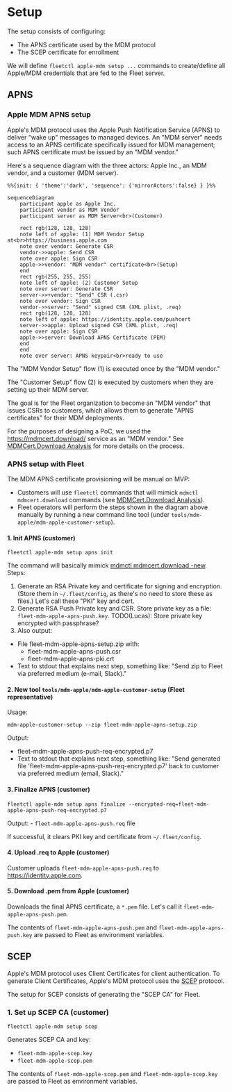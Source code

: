 # Setup

The setup consists of configuring:
- The APNS certificate used by the MDM protocol
- The SCEP certificate for enrollment

We will define `fleetctl apple-mdm setup ...` commands to create/define all Apple/MDM credentials that are fed to the Fleet server.

## APNS

### Apple MDM APNS setup

Apple's MDM protocol uses the Apple Push Notification Service (APNS) to deliver "wake up" messages to managed devices.
An "MDM server" needs access to an APNS certificate specifically issued for MDM management; such APNS certificate must be issued by an "MDM vendor."

Here's a sequence diagram with the three actors: Apple Inc., an MDM vendor, and a customer (MDM server).

```mermaid
%%{init: { 'theme':'dark', 'sequence': {'mirrorActors':false} } }%%

sequenceDiagram
    participant apple as Apple Inc.
    participant vendor as MDM Vendor
    participant server as MDM Server<br>(Customer)

    rect rgb(128, 128, 128)
    note left of apple: (1) MDM Vendor Setup at<br>https://business.apple.com
    note over vendor: Generate CSR
    vendor->>apple: Send CSR
    note over apple: Sign CSR
    apple->>vendor: "MDM vendor" certificate<br>(Setup)
    end
    rect rgb(255, 255, 255)
    note left of apple: (2) Customer Setup
    note over server: Generate CSR
    server->>+vendor: "Send" CSR (.csr)
    note over vendor: Sign CSR
    vendor->>server: "Send" signed CSR (XML plist, .req)
    rect rgb(128, 128, 128)
    note left of apple: https://identity.apple.com/pushcert
    server->>apple: Upload signed CSR (XML plist, .req)
    note over apple: Sign CSR
    apple->>server: Download APNS Certificate (PEM)
    end
    end
    note over server: APNS keypair<br>ready to use
```

The "MDM Vendor Setup" flow (1) is executed once by the "MDM vendor."

The "Customer Setup" flow (2) is executed by customers when they are setting up their MDM server.

The goal is for the Fleet organization to become an "MDM vendor" that issues CSRs to customers, which allows them to generate "APNS certificates" for their MDM deployments.

For the purposes of designing a PoC, we used the https://mdmcert.download/ service as an "MDM vendor."
See [MDMCert.Download Analysis](./mdmcert.download-analysis.md) for more details on the process.

### APNS setup with Fleet

The MDM APNS certificate provisioning will be manual on MVP:
- Customers will use `fleetctl` commands that will mimick `mdmctl mdmcert.download` commands (see [MDMCert.Download Analysis](mdmcert.download-analysis.md)).
- Fleet operators will perform the steps shown in the diagram above manually by running a new command line tool (under `tools/mdm-apple/mdm-apple-customer-setup`).

#### 1. Init APNS (customer)

`fleetctl apple-mdm setup apns init` 

The command will basically mimick [mdmctl mdmcert.download -new](https://github.com/micromdm/micromdm/blob/main/cmd/mdmctl/mdmcert.download.go).
Steps:
1. Generate an RSA Private key and certificate for signing and encryption. 
(Store them in `~/.fleet/config`, as there's no need to store these as files.) 
Let's call these "PKI" key and cert.
2. Generate RSA Push Private key and CSR. Store private key as a file: `fleet-mdm-apple-apns-push.key`. 
TODO(Lucas): Store private key encrypted with passphrase?
3. Also output:
- File fleet-mdm-apple-apns-setup.zip with:
	- fleet-mdm-apple-apns-push.csr
	- fleet-mdm-apple-apns-pki.crt
- Text to stdout that explains next step, something like:
	"Send zip to Fleet via preferred medium (e-mail, Slack)."

#### 2. New tool `tools/mdm-apple/mdm-apple-customer-setup` (Fleet representative)

Usage: 
```
mdm-apple-customer-setup --zip fleet-mdm-apple-apns-setup.zip
```

Output:
- fleet-mdm-apple-apns-push-req-encrypted.p7
- Text to stdout that explains next step, something like:
	"Send generated file 'fleet-mdm-apple-apns-push-req-encrypted.p7' back to customer via preferred medium (email, Slack)."

#### 3. Finalize APNS (customer)

`fleetctl apple-mdm setup apns finalize --encrypted-req=fleet-mdm-apple-apns-push-req-encrypted.p7`

Output:
	- `fleet-mdm-apple-apns-push.req` file

If successful, it clears PKI key and certificate from `~/.fleet/config`.

#### 4. Upload .req to Apple (customer)

Customer uploads `fleet-mdm-apple-apns-push.req` to https://identity.apple.com.

#### 5. Download .pem from Apple (customer)

Downloads the final APNS certificate, a `*.pem` file. Let's call it `fleet-mdm-apple-apns-push.pem`.

The contents of `fleet-mdm-apple-apns-push.pem` and `fleet-mdm-apple-apns-push.key` are passed to Fleet as environment variables.

## SCEP

Apple's MDM protocol uses Client Certificates for client authentication. To generate Client Certificates, Apple's MDM protocol uses the [SCEP](https://en.wikipedia.org/wiki/Simple_Certificate_Enrollment_Protocol) protocol.

The setup for SCEP consists of generating the "SCEP CA" for Fleet.

### 1. Set up SCEP CA (customer)

`fleetctl apple-mdm setup scep`

Generates SCEP CA and key:
- `fleet-mdm-apple-scep.key`
- `fleet-mdm-apple-scep.pem`

The contents of `fleet-mdm-apple-scep.pem` and `fleet-mdm-apple-scep.key` are passed to Fleet as environment variables.

